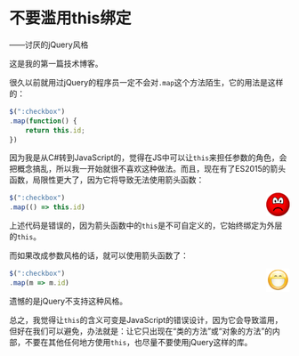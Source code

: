 不要滥用this绑定
=====================

——讨厌的jQuery风格

这是我的第一篇技术博客。

很久以前就用过jQuery的程序员一定不会对`.map`这个方法陌生，它的用法是这样的：

```js
$(":checkbox")
.map(function() {
    return this.id;
})
```

因为我是从C#转到JavaScript的，觉得在JS中可以让`this`来担任参数的角色，会把概念搞乱，所以我一开始就很不喜欢这种做法。而且，现在有了ES2015的箭头函数，局限性更大了，因为它将导致无法使用箭头函数：

<img src="/emoji-sad.png" alt="" style="height: 3em; display: block; float: right;" />

```js
$(":checkbox")
.map(() => this.id)
```

上述代码是错误的，因为箭头函数中的`this`是不可自定义的，它始终绑定为外层的`this`。

而如果改成参数风格的话，就可以使用箭头函数了：

<img src="/emoji-happy.png" alt="" style="height: 3em; display: block; float: right;" />

```js
$(":checkbox")
.map(m => m.id)
```

遗憾的是jQuery不支持这种风格。

总之，我觉得让`this`的含义可变是JavaScript的错误设计，因为它会导致滥用，但好在我们可以避免，办法就是：让它只出现在“类的方法”或“对象的方法”的内部，不要在其他任何地方使用`this`，也尽量不要使用jQuery这样的库。
